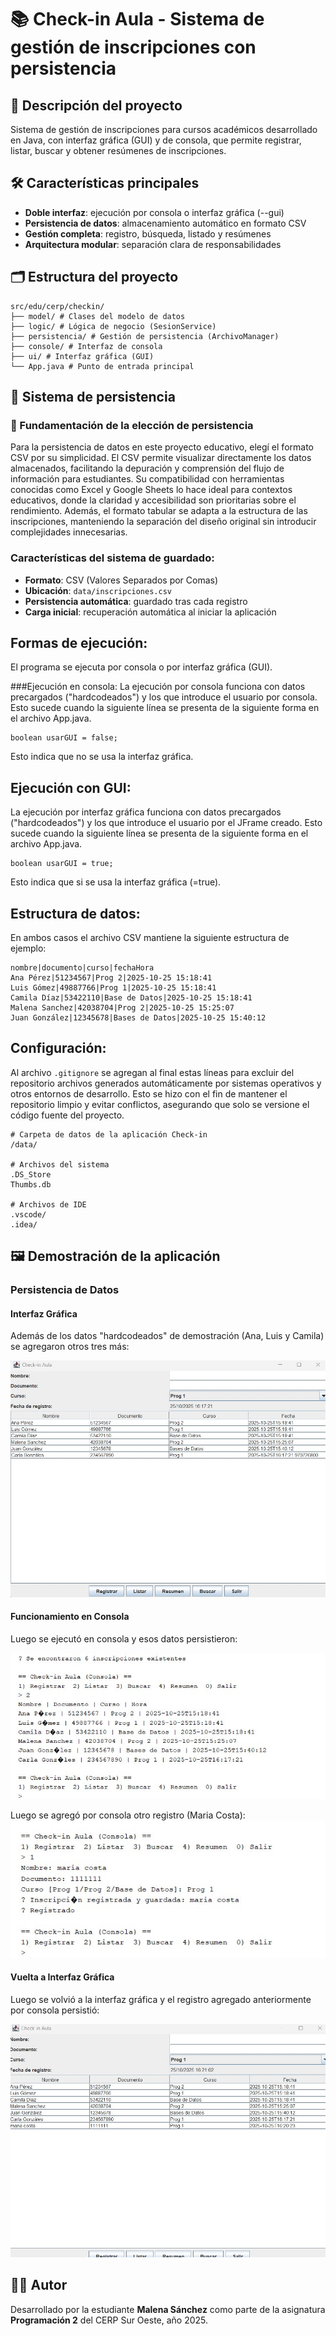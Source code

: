 # 📚 Check-in Aula - Sistema de gestión de inscripciones con persistencia

## 🎯 Descripción del proyecto
Sistema de gestión de inscripciones para cursos académicos desarrollado en Java, con interfaz gráfica (GUI) y de consola, que permite registrar, listar, buscar y obtener resúmenes de inscripciones.

## 🛠️ Características principales

- **Doble interfaz**: ejecución por consola o interfaz gráfica (--gui)
- **Persistencia de datos**: almacenamiento automático en formato CSV
- **Gestión completa**: registro, búsqueda, listado y resúmenes
- **Arquitectura modular**: separación clara de responsabilidades

## 🗂️ Estructura del proyecto
```
src/edu/cerp/checkin/
├── model/ # Clases del modelo de datos
├── logic/ # Lógica de negocio (SesionService)
├── persistencia/ # Gestión de persistencia (ArchivoManager)
├── console/ # Interfaz de consola
├── ui/ # Interfaz gráfica (GUI)
└── App.java # Punto de entrada principal
```
## 💾 Sistema de persistencia

### 🧠 Fundamentación de la elección de persistencia

Para la persistencia de datos en este proyecto educativo, elegí el formato CSV por su simplicidad. El CSV permite visualizar directamente los datos almacenados, facilitando la depuración y comprensión del flujo de información para estudiantes. Su compatibilidad con herramientas conocidas como Excel y Google Sheets lo hace ideal para contextos educativos, donde la claridad y accesibilidad son prioritarias sobre el rendimiento. Además, el formato tabular se adapta a la estructura de las inscripciones, manteniendo la separación del diseño original sin introducir complejidades innecesarias.

### Características del sistema de guardado:

- **Formato**: CSV (Valores Separados por Comas)
- **Ubicación**: `data/inscripciones.csv`
- **Persistencia automática**: guardado tras cada registro
- **Carga inicial**: recuperación automática al iniciar la aplicación

## Formas de ejecución: 
El programa se ejecuta por consola o por interfaz gráfica (GUI). 

###Ejecución en consola:
La ejecución por consola funciona con datos precargados ("hardcodeados") y los que introduce el usuario por consola. Esto sucede cuando la siguiente línea se presenta de la siguiente forma en el archivo App.java. 

```
boolean usarGUI = false;
```
Esto indica que no se usa la interfaz gráfica. 

## Ejecución con GUI:
La ejecución por interfaz gráfica funciona con datos precargados ("hardcodeados") y los que introduce el usuario por el JFrame creado. Esto sucede cuando la siguiente línea se presenta de la siguiente forma en el archivo App.java.

```
boolean usarGUI = true;
```
Esto indica que si se usa la interfaz gráfica (=true). 

## Estructura de datos: 

En ambos casos el archivo CSV mantiene la siguiente estructura de ejemplo: 

```
nombre|documento|curso|fechaHora
Ana Pérez|51234567|Prog 2|2025-10-25 15:18:41
Luis Gómez|49887766|Prog 1|2025-10-25 15:18:41
Camila Díaz|53422110|Base de Datos|2025-10-25 15:18:41
Malena Sanchez|42038704|Prog 2|2025-10-25 15:25:07
Juan González|12345678|Bases de Datos|2025-10-25 15:40:12

```

## Configuración: 
Al archivo `.gitignore` se agregan al final estas líneas para excluir del repositorio archivos generados automáticamente por sistemas operativos y otros entornos de desarrollo. Esto se hizo con el fin de mantener el repositorio limpio y evitar conflictos, asegurando que solo se versione el código fuente del proyecto.

```
# Carpeta de datos de la aplicación Check-in
/data/

# Archivos del sistema
.DS_Store
Thumbs.db

# Archivos de IDE
.vscode/
.idea/
```
## 🖼️ Demostración de la aplicación

### Persistencia de Datos

#### Interfaz Gráfica
Además de los datos "hardcodeados" de demostración (Ana, Luis y Camila) se agregaron otros tres más:

![Interfaz GUI inicial](images/Gui_1.jpg)

#### Funcionamiento en Consola
Luego se ejecutó en consola y esos datos persistieron: 

![Consola - datos persistentes](images/Consola_1.jpg)

Luego se agregó por consola otro registro (Maria Costa):
![Consola - nuevo registro](images/Consola_2.jpg)

#### Vuelta a Interfaz Gráfica
Luego se volvió a la interfaz gráfica y el registro agregado anteriormente por consola persistió: 

![Interfaz GUI final](images/Gui_2.jpg)

## 👨‍💻 Autor
Desarrollado por la estudiante **Malena Sánchez** como parte de la asignatura **Programación 2** del CERP Sur Oeste, año 2025.
